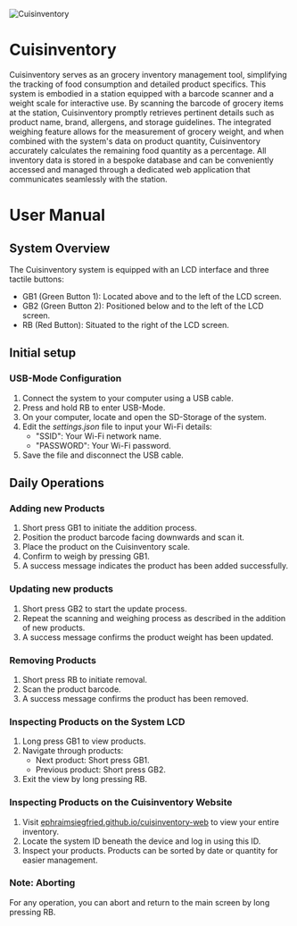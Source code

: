 
![Cuisinventory](./Cuisinventory_Case_Design.gif)

# Cuisinventory

Cuisinventory serves as an grocery inventory management tool, simplifying the tracking of food consumption and detailed product specifics. This system is embodied in a station equipped with a barcode scanner and a weight scale for interactive use. By scanning the barcode of grocery items at the station, Cuisinventory promptly retrieves pertinent details such as product name, brand, allergens, and storage guidelines. The integrated weighing feature allows for the measurement of grocery weight, and when combined with the system's data on product quantity, Cuisinventory accurately calculates the remaining food quantity as a percentage. All inventory data is stored in a bespoke database and can be conveniently accessed and managed through a dedicated web application that communicates seamlessly with the station.

# User Manual

## System Overview

The Cuisinventory system is equipped with an LCD interface and three tactile buttons:

- GB1 (Green Button 1): Located above and to the left of the LCD screen.
- GB2 (Green Button 2): Positioned below and to the left of the LCD screen.
- RB (Red Button): Situated to the right of the LCD screen.

## Initial setup

### USB-Mode Configuration

1. Connect the system to your computer using a USB cable.
2. Press and hold RB to enter USB-Mode.
3. On your computer, locate and open the SD-Storage of the system.
4. Edit the *settings.json* file to input your Wi-Fi details:
   - "SSID": Your Wi-Fi network name.
   - "PASSWORD": Your Wi-Fi password.
5. Save the file and disconnect the USB cable.

## Daily Operations

### Adding new Products

1. Short press GB1 to initiate the addition process.
2. Position the product barcode facing downwards and scan it.
3. Place the product on the Cuisinventory scale.
4. Confirm to weigh by pressing GB1.
5. A success message indicates the product has been added successfully.

### Updating new products

1. Short press GB2 to start the update process.
2. Repeat the scanning and weighing process as described in the addition of new products.
3. A success message confirms the product weight has been updated.

### Removing Products

1. Short press RB to initiate removal.
2. Scan the product barcode.
3. A success message confirms the product has been removed.

### Inspecting Products on the System LCD

1. Long press GB1 to view products.
2. Navigate through products:
   - Next product: Short press GB1.
   - Previous product: Short press GB2.
3. Exit the view by long pressing RB.

### Inspecting Products on the Cuisinventory Website

1. Visit [ephraimsiegfried.github.io/cuisinventory-web](https://ephraimsiegfried.github.io/cuisinventory-web/) to view your entire inventory.
2. Locate the system ID beneath the device and log in using this ID.
3. Inspect your products. Products can be sorted by date or quantity for easier management.

### Note: Aborting

For any operation, you can abort and return to the main screen by long pressing RB.
